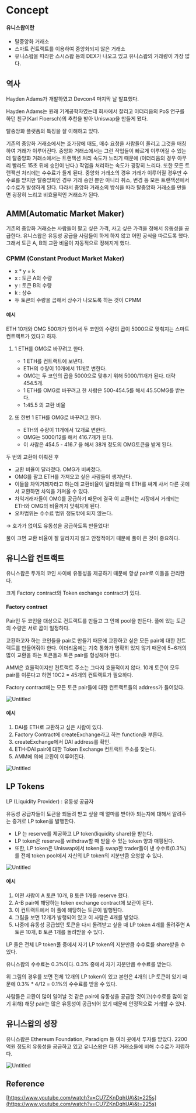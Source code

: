 # Concept

#### 유니스왑이란

* 탈중앙화 거래소
* 스마트 컨트랙트를 이용하여 중앙화되지 않은 거래소
* 유니스왑을 따라한 스시스왑 등의 DEX가 나오고 있고 유니스왑의 거래량이 가장 많다.

## 역사

Hayden Adams가 개발하였고 Devcon4 마지막 날 발표했다.

Hayden Adams는 원래 기계공학자였는데 회사에서 잘리고 이더리움의 PoS 연구를 하던 친구(Karl Floersch)의 추천을 받아 Uniswap을 만들게 됐다.

탈중앙화 플랫폼의 특징을 잘 이해하고 있다.

기존의 중앙화 거래소에서는 호가창에 매도, 매수 요청을 사람들이 올리고 그것을 매칭하여 거래가 이루어진다. 중앙화 거래소에서는 그런 작업들이 빠르게 이루어질 수 있는데 탈중앙화 거래소에서는 트랜잭션 처리 속도가 느리기 때문에 (이더리움의 경우 아무리 빨라도 15초 뒤에 승인이 난다.) 작업을 처리하는 속도가 굉장히 느리다. 또한 모든 트랜잭션 처리에는 수수료가 들게 된다. 중앙화 거래소의 경우 거래가 이루어질 경우만 수수료를 받지만 탈중앙화인 경우 거래 승인 뿐만 아니라 취소, 변경 등 모든 트랜잭션에서 수수료가 발생하게 된다. 따라서 중앙화 거래소의 방식을 따라 탈중앙화 거래소를 만들면 굉장히 느리고 비효율적인 거래소가 된다.

## AMM(Automatic Market Maker)

기존의 중앙화 거래소는 사람들이 팔고 싶은 가격, 사고 싶은 가격을 정해서 유동성을 공급한다. 유니스왑은 유동성 공급을 사람들이 하게 하지 않고 어떤 공식을 따르도록 했다. 그래서 토큰 A, B의 교환 비율이 자동적으로 정해지게 했다.

### CPMM (Constant Product Market Maker)

* x \* y = k
* x : 토큰 A의 수량
* y : 토큰 B의 수량
* k : 상수
* 두 토큰의 수량을 곱해서 상수가 나오도록 하는 것이 CPMM



#### 예시

ETH 10개와 OMG 500개가 있어서 두 코인의 수량의 곱이 5000으로 맞춰지는 스마트 컨트랙트가 있다고 하자.



1. 1 ETH를 OMG로 바꾸려고 한다.
   * 1 ETH를 컨트랙트에 보낸다.
   * ETH의 수량이 10개에서 11개로 변한다.
   * OMG는 두 코인의 곱을 5000으로 맞추기 위해 5000/11개가 된다. 대략 454.5개.
   * 1 ETH를 OMG로 바꾸려고 한 사람은 500-454.5를 해서 45.5OMG를 받는다.
   * 1:45.5 의 교환 비율



1. 또 한번 1 ETH를 OMG로 바꾸려고 한다.
   * ETH의 수량이 11개에서 12개로 변한다.
   * OMG는 5000/12를 해서 416.7개가 된다.
   * 이 사람은 454.5 - 416.7 을 해서 38개 정도의 OMG토큰을 받게 된다.

두 번의 교환이 이뤄진 후

* 교환 비율이 달라졌다. OMG가 비싸졌다.
* OMG를 팔고 ETH를 가져오고 싶은 사람들이 생겨난다.
* 이들을 차익거래자라고 하는데 교환비율이 달라졌을 때 ETH를 싸게 사서 다른 곳에서 교환하면 차익을 가져올 수 있다.
* 차익거래자들이 OMG를 공급하기 때문에 결국 이 교환비는 시장에서 거래되는 ETH와 OMG의 비율까지 맞춰지게 된다.
* 오차범위는 수수료 범위 정도밖에 되지 않는다.

→ 호가가 없이도 유동성을 공급하도록 만들었다!

풀이 크면 교환 비율이 잘 달라지지 않고 안정적이기 때문에 풀이 큰 것이 중요하다.

## 유니스왑 컨트랙트

유니스왑은 두개의 코인 사이에 유동성을 제공하기 때문에 항상 pair로 이들을 관리한다.

크게 Factory contract와 Token exchange contract가 있다.

#### Factory contract

Pair인 두 코인을 대상으로 컨트랙트를 만들고 그 안에 pool을 만든다. 풀에 있는 토큰의 수량은 서로 곱이 일정하다.

교환하고자 하는 코인들을 pair로 만들기 때문에 교환하고 싶은 모든 pair에 대한 컨트랙트를 만들어줘야 한다. 이더리움에는 기축 통화가 명확히 있지 않기 때문에 5\~6개의 많이 교환을 하는 토큰들과 토큰 pair를 형성해야 한다.

AMM은 효율적이지만 컨트랙트 주소는 그다지 효율적이지 않다. 10개 토큰이 모두 pair를 이룬다고 하면 10C2 = 45개의 컨트랙트가 필요하다.

Factory contract에는 모든 토큰 pair들에 대한 컨트랙트들의 address가 들어있다.

![Untitled](https://s3-us-west-2.amazonaws.com/secure.notion-static.com/19d3df6f-5d9f-4311-9965-f915bfd7b95c/Untitled.png)

#### 예시

1. DAI를 ETH로 교환하고 싶은 사람이 있다.
2. Factory Contract에 createExchange라고 하는 function을 부른다.
3. createExchange에서 DAI address를 확인.
4. ETH-DAI pair에 대한 Token Exchange 컨트랙트 주소를 찾는다.
5. AMM에 의해 교환이 이루어진다.

![Untitled](https://s3-us-west-2.amazonaws.com/secure.notion-static.com/7ada8588-f833-4d0d-bdf1-814fc2f74429/Untitled.png)

## LP Tokens

LP (Liquidity Provider) : 유동성 공급자

유동성 공급자들이 토큰을 되돌려 받고 싶을 때 얼마를 받아야 되는지에 대해서 알려주는 증거로 LP token을 발행한다.

* LP 는 reserve를 제공하고 LP token(liquidity share)을 받는다.
* LP token은 reserve를 withdraw할 때 받을 수 있는 token 양과 매핑된다.
* 또한, LP token은 Uniswap에서 token을 swap한 trader들이 낸 수수료(0.3%)를 전체 token pool에서 자신의 LP token의 지분만큼 요청할 수 있다.

![Untitled](https://s3-us-west-2.amazonaws.com/secure.notion-static.com/098ec8b0-5cf1-4380-90bf-a5a1d2f32a48/Untitled.png)

#### 예시

1. 어떤 사람이 A 토큰 10개, B 토큰 1개를 reserve 했다.
2. A-B pair에 해당하는 token exchange contract에 보관이 된다.
3. 이 컨트랙트에서 이 풀에 해당하는 토큰이 발행된다.
4. 그림을 보면 12개가 발행되어 있고 이 사람은 4개를 받았다.
5. 나중에 유동성 공급했던 토큰을 다시 돌려받고 싶을 때 LP token 4개를 돌려주면 A 토큰 10개, B 토큰 1개를 돌려받을 수 있다.

LP 들은 전체 LP token풀 중에서 자기 LP token의 지분만큼 수수료를 share받을 수 있다.

유니스왑의 수수료는 0.3%이다. 0.3% 중에서 자기 지분만큼 수수료를 받는다.

위 그림의 경우를 보면 전체 12개의 LP token이 있고 본인은 4개의 LP 토큰이 있기 때문에 0.3% \* 4/12 = 0.1%의 수수료를 받을 수 있다.

사람들은 교환이 많이 일어날 것 같은 pair에 유동성을 공급할 것이고(수수료를 많이 얻기 위해) 해당 pair는 많은 유동성이 공급되어 있기 때문에 안정적으로 거래할 수 있다.

## 유니스왑의 성장

유니스왑은 Ethereum Foundation, Paradigm 등 여러 곳에서 투자를 받았다. 2200억원 정도의 유동성을 공급하고 있고 유니스왑은 다른 거래소들에 비해 수수료가 저렴하다.

![Untitled](https://s3-us-west-2.amazonaws.com/secure.notion-static.com/45e64460-d801-4bc4-b0a0-c26e9d01b533/Untitled.png)

## Reference

[https://www.youtube.com/watch?v=CU7ZKnDqhUA\&t=225s](https://www.youtube.com/watch?v=CU7ZKnDqhUA\&t=225s)
